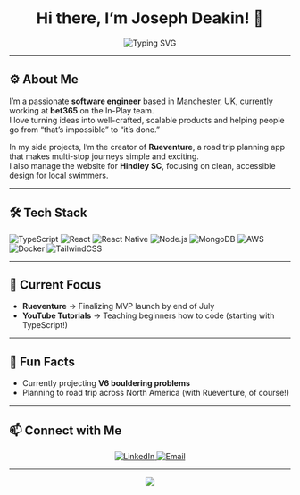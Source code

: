 <h1 align="center">Hi there, I’m Joseph Deakin! 👋</h1>

<p align="center">
  <img src="https://readme-typing-svg.herokuapp.com?font=Fira+Code&size=24&duration=3000&pause=1000&center=true&vCenter=true&width=435&lines=Software+Engineer;Creator+of+Rueventure;Lover+of+clean+code" alt="Typing SVG" />
</p>

---

## ⚙️ About Me

I’m a passionate **software engineer** based in Manchester, UK, currently working at **bet365** on the In-Play team.  
I love turning ideas into well-crafted, scalable products and helping people go from “that’s impossible” to “it’s done.”

In my side projects, I’m the creator of **Rueventure**, a road trip planning app that makes multi-stop journeys simple and exciting.  
I also manage the website for **Hindley SC**, focusing on clean, accessible design for local swimmers.

---

## 🛠️ Tech Stack

![TypeScript](https://img.shields.io/badge/TypeScript-007ACC?style=for-the-badge&logo=typescript&logoColor=white)
![React](https://img.shields.io/badge/React-20232A?style=for-the-badge&logo=react&logoColor=61DAFB)
![React Native](https://img.shields.io/badge/React_Native-20232A?style=for-the-badge&logo=react&logoColor=61DAFB)
![Node.js](https://img.shields.io/badge/Node.js-339933?style=for-the-badge&logo=node.js&logoColor=white)
![MongoDB](https://img.shields.io/badge/MongoDB-4EA94B?style=for-the-badge&logo=mongodb&logoColor=white)
![AWS](https://img.shields.io/badge/AWS-232F3E?style=for-the-badge&logo=amazon-aws&logoColor=white)
![Docker](https://img.shields.io/badge/Docker-2496ED?style=for-the-badge&logo=docker&logoColor=white)
![TailwindCSS](https://img.shields.io/badge/Tailwind_CSS-38B2AC?style=for-the-badge&logo=tailwind-css&logoColor=white)

---

## 🚀 Current Focus

- **Rueventure** → Finalizing MVP launch by end of July 
- **YouTube Tutorials** → Teaching beginners how to code (starting with TypeScript!)  

---

<!--## 🔥 GitHub Stats

<p align="center">
  <img src="https://github-readme-stats.vercel.app/api?username=josephdeakin&show_icons=true&theme=radical" alt="Joseph's GitHub stats" />
</p>

<p align="center">
  <img src="https://github-readme-streak-stats.herokuapp.com?user=josephdeakin&theme=radical&date_format=M%20j%5B%2C%20Y%5D" alt="GitHub streak" />
</p>
deploy self - most commits are private lol
https://github.com/anuraghazra/github-readme-stats#deploy-on-your-own
--->

## 🧗 Fun Facts

- Currently projecting **V6 bouldering problems**  
- Planning to road trip across North America (with Rueventure, of course!)  

---

## 📫 Connect with Me

<p align="center">
  <a href="https://www.linkedin.com/in/joseph-deakin">
    <img src="https://img.shields.io/badge/LinkedIn-blue?style=for-the-badge&logo=linkedin&logoColor=white" alt="LinkedIn" />
  </a>
  <a href="mailto:josephadeakin@gmail.com">
    <img src="https://img.shields.io/badge/Email-D14836?style=for-the-badge&logo=gmail&logoColor=white" alt="Email" />
  </a>
</p>

---

<p align="center">
  <img src="https://capsule-render.vercel.app/api?type=waving&color=gradient&height=100&section=footer"/>
</p>



<!--
**josephdeakin/josephdeakin** is a ✨ _special_ ✨ repository because its `README.md` (this file) appears on your GitHub profile.

Here are some ideas to get you started:

- 🔭 I’m currently working on ...
- 🌱 I’m currently learning ...
- 👯 I’m looking to collaborate on ...
- 🤔 I’m looking for help with ...
- 💬 Ask me about ...
- 📫 How to reach me: ...
- 😄 Pronouns: ...
- ⚡ Fun fact: ...
-->
